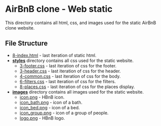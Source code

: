 # AirBnB clone - Web static
This directory contains all html, css, and images used for the static AirBnB clone website.
## File Structure
- [8-index.html](8-index.html) - last iteration of static html.
- **[styles](styles)** directory contains all css used for the static website.
  - [3-footer.css](styles/3-footer.css) - last iteration of css for the footer.
  - [3-header.css](styles/3-fheader.css) - last iteration of css for the header.
  - [4-common.css](styles/4-common.css) - last iteration of css for the body.
  - [6-filters.css](styles/6-filters.css) - last iteration of css for the filters.
  - [8-places.css](styles/8-places.css) - last iteration of css for the places display.
- **[images](images)** directory contains all images used for the static website.
  - [icon.png](images/icon.png) - HBnB icon.
  - [icon_bath.png](images/icon_bath.png) - icon of a bath.
  - [icon_bed.png](images/icon_bed.png) - icon of a bed.
  - [icon_group.png](images/icon_group.png) - icon of a group of people.
  - [logo.png](images/logo.png) - HBnB logo.
